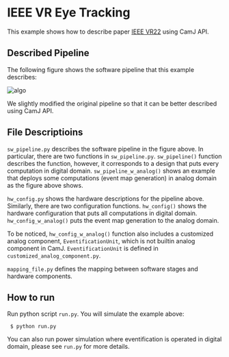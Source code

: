 # IEEE VR Eye Tracking

This example shows how to describe paper [IEEE VR22](https://horizon-lab.org/pubs/vr22.pdf) using 
CamJ API.

## Described Pipeline

The following figure shows the software pipeline that this example describes:

![algo](https://user-images.githubusercontent.com/21286132/220165747-6cd26972-9ea9-4298-80eb-28ad070ec6d2.png)

We slightly modified the original pipeline so that it can be better described using CamJ API.

## File Descriptioins

`sw_pipeline.py` describes the software pipeline in the figure above. In particular, there are two 
functions in `sw_pipeline.py`. `sw_pipeline()` function describes the function, however, it 
corresponds to a design that puts every computation in digital domain. `sw_pipeline_w_analog()` shows
an example that deploys some computations (event map generation) in analog domain as the figure above
shows. 

`hw_config.py` shows the hardware descriptions for the pipeline above. Similarly, there are two
configuration functions. `hw_config()` shows the hardware configuration that puts all computations 
in digital domain. `hw_config_w_analog()` puts the event map generation to the analog domain. 

To be noticed, `hw_config_w_analog()` function also includes a customized analog component, 
`EventificationUnit`, which is not builtin analog component in CamJ. `EventificationUnit` is defined
in `customized_analog_component.py`. 

`mapping_file.py` defines the mapping between software stages and hardware components.


## How to run

Run python script `run.py`. You will simulate the example above:
```
 $ python run.py
```

You can also run power simulation where eventification is operated in digital domain, please see 
`run.py` for more details.